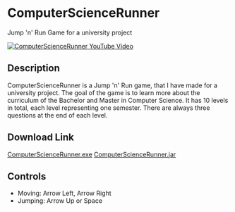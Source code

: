 # ComputerScienceRunner
Jump 'n' Run Game for a university project

[![ComputerScienceRunner YouTube Video](https://img.youtube.com/vi/l2mXcwDY7Qc/0.jpg)](https://www.youtube.com/watch?v=l2mXcwDY7Qc)

## Description
ComputerScienceRunner is a Jump 'n' Run game, that I have made for a university project.
The goal of the game is to learn more about the curriculum of the Bachelor and Master in Computer Science.
It has 10 levels in total, each level representing one semester. There are always three questions at the end of each level.

## Download Link
[ComputerScienceRunner.exe](http://www.iklil.at/computersciencerunner/ComputerScienceRunner.exe)
[ComputerScienceRunner.jar](http://www.iklil.at/computersciencerunner/ComputerScienceRunner.jar)

## Controls
- Moving: Arrow Left, Arrow Right
- Jumping: Arrow Up or Space
